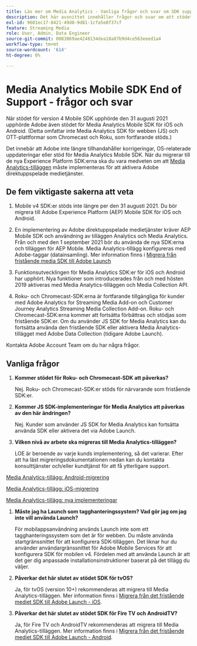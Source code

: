 ```yaml
---
title: Läs mer om Media Analytics - Vanliga frågor och svar om SDK support
description: Det här avsnittet innehåller frågor och svar om att stödet för SDK:er för Media Analytics har upphört.
exl-id: 9601ec17-8421-49d0-9d81-1cfa5e8f37cf
feature: Streaming Media
role: User, Admin, Data Engineer
source-git-commit: 0083869ae4248134dea18a87b9d4ce563eeed1a4
workflow-type: tm+mt
source-wordcount: '614'
ht-degree: 0%

---
```


# Media Analytics Mobile SDK End of Support - frågor och svar

När stödet för version 4 Mobile SDK upphörde den 31 augusti 2021 upphörde Adobe även stödet för Media Analytics Mobile SDK för iOS och Android. (Detta omfattar inte Media Analytics SDK för webben (JS) och OTT-plattformar som Chromecast och Roku, som fortfarande stöds.)

Det innebär att Adobe inte längre tillhandahåller korrigeringar, OS-relaterade uppdateringar eller stöd för Media Analytics Mobile SDK. När du migrerar till de nya Experience Platform SDK:erna ska du vara medveten om att [Media Analytics-tilläggen](https://developer.adobe.com/client-sdks/documentation/adobe-media-analytics/) måste implementeras för att aktivera Adobe direktuppspelade medietjänster.


## De fem viktigaste sakerna att veta

1. Mobile v4 SDK:er stöds inte längre per den 31 augusti 2021. Du bör migrera till Adobe Experience Platform (AEP) Mobile SDK för iOS och Android.

1. En implementering av Adobe direktuppspelade medietjänster kräver AEP Mobile SDK och användning av tilläggen Analytics och Media Analytics. Från och med den 1 september 2021 bör du använda de nya SDK:erna och tilläggen för AEP Mobile.  Media Analytics-tillägg konfigureras med Adobe-taggar (datainsamling). Mer information finns i [Migrera från fristående media SDK till Adobe Launch](/help/legacy/sdk-to-launch/sdk-to-launch-migration.md)

1. Funktionsutvecklingen för Media Analytics SDK:er för iOS och Android har upphört. Nya funktioner som introducerades från och med hösten 2019 aktiveras med Media Analytics-tilläggen och Media Collection API.

1. Roku- och Chromecast-SDK:erna är fortfarande tillgängliga för kunder med Adobe Analytics for Streaming Media Add-on och Customer Journey Analytics Streaming Media Collection Add-on. Roku- och Chromecast-SDK:erna kommer att fortsätta förbättras och stödjas som fristående SDK:er. Om du använder JS SDK for Media Analytics kan du fortsätta använda den fristående SDK eller aktivera Media Analytics-tillägget med Adobe Data Collection (tidigare Adobe Launch).

Kontakta Adobe Account Team om du har några frågor.

## Vanliga frågor

1. **Kommer stödet för Roku- och Chromecast-SDK att påverkas? &#x200B;**

   Nej.  Roku- och Chromecast-SDK:er stöds för närvarande som fristående SDK:er. &#x200B;
&#x200B;
1. **Kommer JS SDK-implementeringar för Media Analytics att påverkas av den här ändringen? &#x200B;**

   Nej.  Kunder som använder JS SDK for Media Analytics kan fortsätta använda SDK eller aktivera det via Adobe Launch.
&#x200B;
1. **Vilken nivå av arbete ska migreras till Media Analytics-tilläggen? &#x200B;**

   LOE är beroende av varje kunds implementering, så det varierar.  Efter att ha läst migreringsdokumentationen nedan kan du kontakta konsulttjänster och/eller kundtjänst för att få ytterligare support.

[Media Analytics-tillägg: Android-migrering](/help/legacy/sdk-to-launch/sdk-to-launch-migration-platforms/sdk-to-launch-migration-android.md)

[Media Analytics-tillägg: iOS-migrering](/help/legacy/sdk-to-launch/sdk-to-launch-migration-platforms/sdk-to-launch-migration-ios.md)

   [Media Analytics-tillägg: nya implementeringar](https://developer.adobe.com/client-sdks/documentation/adobe-media-analytics/)

1. **Måste jag ha Launch som tagghanteringssystem? Vad gör jag om jag inte vill använda Launch?**

   För mobilappsanvändning används Launch inte som ett tagghanteringssystem som det är för webben. Du måste använda startgränssnittet för att konfigurera SDK-tilläggen. Det liknar hur du använder användargränssnittet för Adobe Mobile Services för att konfigurera SDK för mobilen v4. Fördelen med att använda Launch är att det ger dig anpassade installationsinstruktioner baserat på det tillägg du väljer.

1. **Påverkar det här slutet av stödet SDK för tvOS?**

   Ja, för tvOS (version 10+) rekommenderas att migrera till Media Analytics-tilläggen. Mer information finns i [Migrera från det fristående mediet SDK till Adobe Launch - iOS](/help/legacy/sdk-to-launch/sdk-to-launch-migration-platforms/sdk-to-launch-migration-ios.md).

1. **Påverkar det här slutet av stödet SDK för Fire TV och AndroidTV? &#x200B;**

   Ja, för Fire TV och AndroidTV rekommenderas att migrera till Media Analytics-tilläggen. Mer information finns i [Migrera från det fristående mediet SDK till Adobe Launch - Android](/help/legacy/sdk-to-launch/sdk-to-launch-migration-platforms/sdk-to-launch-migration-android.md).
